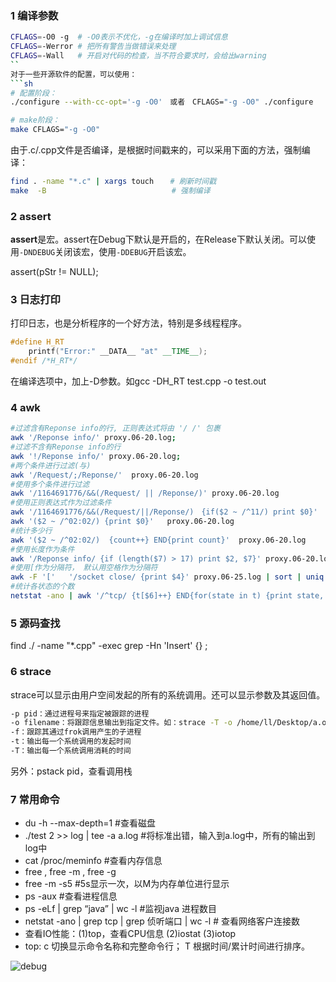 ### 1 编译参数
```sh
CFLAGS=-O0 -g  # -O0表示不优化，-g在编译时加上调试信息
CFLAGS=-Werror # 把所有警告当做错误来处理
CFLAGS=-Wall   # 开启对代码的检查，当不符合要求时，会给出warning
``
对于一些开源软件的配置，可以使用：
```sh
# 配置阶段：
./configure --with-cc-opt='-g -O0'　或者　CFLAGS="-g -O0" ./configure

# make阶段：
make CFLAGS="-g -O0"
```

由于.c/.cpp文件是否编译，是根据时间戳来的，可以采用下面的方法，强制编译：
```sh
find . -name "*.c" | xargs touch　  # 刷新时间戳
make  -B                            # 强制编译 
```

### 2 assert
**assert**是宏。assert在Debug下默认是开启的，在Release下默认关闭。可以使用`-DNDEBUG`关闭该宏，使用`-DDEBUG`开启该宏。

assert(pStr != NULL);

### 3 日志打印
打印日志，也是分析程序的一个好方法，特别是多线程程序。
```cpp
#define H_RT
	printf("Error:" __DATA__ "at" __TIME__);
#endif /*H_RT*/
```
在编译选项中，加上-D参数。如gcc -DH_RT test.cpp -o test.out

### 4 awk
```sh
#过滤含有Reponse info的行, 正则表达式将由 '/ /' 包裹
awk '/Reponse info/' proxy.06-20.log;      
#过滤不含有Reponse info的行
awk '!/Reponse info/' proxy.06-20.log;
#两个条件进行过滤(与)
awk '/Request/;/Reponse/'  proxy.06-20.log
#使用多个条件进行过滤
awk '/1164691776/&&(/Request/ || /Reponse/)' proxy.06-20.log
#使用正则表达式作为过滤条件
awk '/1164691776/&&(/Request/||/Reponse/)　{if($2 ~ /^11/) print $0}'
awk '($2 ~ /^02:02/) {print $0}'   proxy.06-20.log
#统计多少行
awk '($2 ~ /^02:02/)  {count++} END{print count}'  proxy.06-20.log
#使用长度作为条件
awk '/Reponse info/ {if (length($7) > 17) print $2, $7}' proxy.06-20.log
#使用[作为分隔符， 默认用空格作为分隔符
awk -F '['   '/socket close/ {print $4}' proxy.06-25.log | sort | uniq
#统计各状态的个数
netstat -ano | awk '/^tcp/ {t[$6]++} END{for(state in t) {print state, t[state]} }'
```

### 5 源码查找
find ./ -name "*.cpp" -exec grep -Hn 'Insert' {} \;

### 6 strace
strace可以显示由用户空间发起的所有的系统调用。还可以显示参数及其返回值。
```sh
-p pid：通过进程号来指定被跟踪的进程
-o filename：将跟踪信息输出到指定文件。如：strace -T -o /home/ll/Desktop/a.out  ls
-f：跟踪其通过frok调用产生的子进程
-t：输出每一个系统调用的发起时间
-T：输出每一个系统调用消耗的时间
```
另外：pstack pid，查看调用栈


### 7 常用命令
- du -h --max-depth=1 #查看磁盘
- ./test 2 >> log | tee -a a.log  #将标准出错，输入到a.log中，所有的输出到log中
- cat  /proc/meminfo  #查看内存信息
- free , free -m , free -g
- free -m -s5   #5s显示一次，以M为内存单位进行显示
- ps -aux  #查看进程信息
- ps -eLf | grep “java” | wc -l    #监视java 进程数目
- netstat -ano | grep tcp | grep 侦听端口 | wc -l  # 查看网络客户连接数
- 查看IO性能：(1)top，查看CPU信息 (2)iostat (3)iotop
- top: c 切换显示命令名称和完整命令行； T 根据时间/累计时间进行排序。

![debug](https://github.com/justscu/BL/blob/master/pics/debug_4_2.png)
